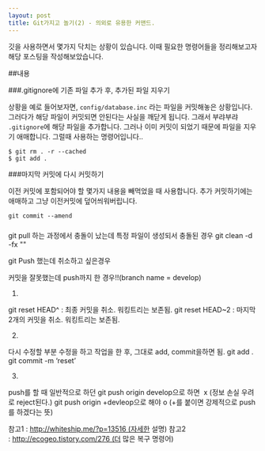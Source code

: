 ```yaml
---
layout: post
title: Git가지고 놀기(2) - 의외로 유용한 커맨드.
---
```

깃을 사용하면서 몇가지 닥치는 상황이 있습니다. 이때 필요한 명령어들을 정리해보고자 해당 포스팅을 작성해보았습니다. 


##내용

###.gitignore에 기존 파일 추가 후, 추가된 파일 지우기

상황을 예로 들어보자면, `config/database.inc` 라는 파일을 커밋해놓은 상황입니다. 그러다가 해당 파일이 커밋되면 안된다는 사실을 깨닫게 됩니다. 그래서 부랴부랴 `.gitignore`에 해당 파일을 추가합니다. 그러나 이미 커밋이 되었기 때문에 파일을 지우기 애매합니다. 그럴때 사용하는 명령어입니다..

```prettyprint lang-sh
$ git rm . -r --cached 
$ git add .
```

###마지막 커밋에 다시 커밋하기

이전 커밋에 포함되어야 할 몇가지 내용을 빼먹었을 때 사용합니다. 추가 커밋하기에는 애매하고 그냥 이전커밋에 덮어씌워버립니다.

```prettyprint lang-sh
git commit --amend
```

###
git pull 하는 과정에서 충돌이 났는데 특정 파일이 생성되서 충돌된 경우
git clean  -d  -fx ""

git Push 했는데 취소하고 싶은경우

커밋을 잘못했는데 push까지 한 경우!!(branch name = develop)

1.
git reset HEAD^ : 최종 커밋을 취소. 워킹트리는 보존됨.
git reset HEAD~2 : 마지막 2개의 커밋을 취소. 워킹트리는 보존됨.

2.
다시 수정할 부분 수정을 하고 작업을 한 후, 그대로 add, commit을하면 됨.
git add .
git commit -m ‘reset’

3.
push를 할 때 일반적으로 하던
git push origin develop으로 하면  x
(정보 손실 우려로 reject된다.)
git push origin +devleop으로 해야 o
(+를 붙이면 강제적으로 push를 하겠다는 뜻)

참고1 : http://whiteship.me/?p=13516 (자세한 설명)
참고2 : http://ecogeo.tistory.com/276 (더 많은 복구 명령어)
